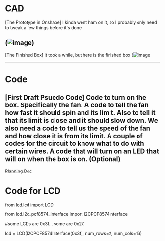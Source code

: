 # CAD
[The Prototype in Onshape] I kinda went ham on it, so I probably only need to tweak a few things before it's done.

(![image](https://user-images.githubusercontent.com/60236713/121033188-f6c4e080-c779-11eb-812c-8172e47d30c3.png))
---
[The Finished Box] It took a while, but here is the finished box
(![image](https://user-images.githubusercontent.com/60236713/121032411-40f99200-c779-11eb-8fd2-341d6d2728b0.png)

---
# Code
[First Draft Psuedo Code]
Code to turn on the box. 
Specifically the fan.
A code to tell the fan how fast it should spin and its limit.
Also to tell it that its limit is close and it should slow down.
We also need a code to tell us the speed of the fan and how close it is from its limit.
A couple of codes for the circuit to know what to do with certain wires.
A code that will turn on an LED that will on when the box is on. (Optional)
---
[Planning Doc](https://docs.google.com/document/d/1k4LJgq82fT34C9mZyrUpwUVt9hEWU7Jjr8YUoJkSeJ4/edit?usp=sharing)

# Code for LCD

from lcd.lcd import LCD

from lcd.i2c_pcf8574_interface import I2CPCF8574Interface

#some LCDs are 0x3f... some are 0x27.

lcd = LCD(I2CPCF8574Interface(0x3f), num_rows=2, num_cols=16)
